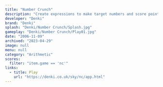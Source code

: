 ```yaml
---
title: "Number Crunch"
description: "Create expressions to make target numbers and score points!"
developer: "Denki"
brand: "Denki"
splash: "Denki/Number Crunch/Splash.jpg"
gameplay: "Denki/Number Crunch/Play01.jpg"
date: "2006-11-09"
archived: "2023-04-29"
image: null
menu: null
category: "Arithmetic"
scores:
  filter: "item.game == 'nc'"
links:
  - title: Play
    url: "https://denki.co.uk/sky/nc/app.html"
---
```

